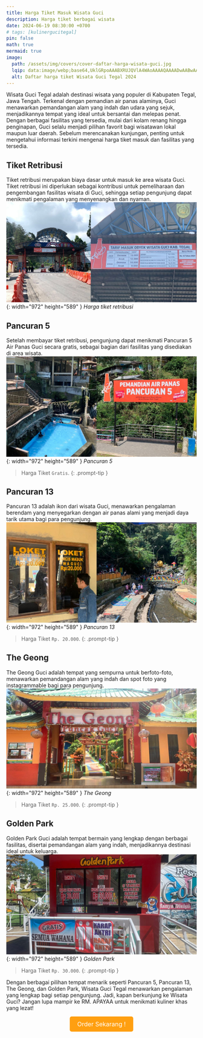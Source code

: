 ```yaml
---
title: Harga Tiket Masuk Wisata Guci
description: Harga tiket berbagai wisata
date: 2024-06-19 08:30:00 +0700
# tags: [kulinergucitegal]
pin: false
math: true
mermaid: true
image:
  path: /assets/img/covers/cover-daftar-harga-wisata-guci.jpg
  lqip: data:image/webp;base64,UklGRpoAAABXRUJQVlA4WAoAAAAQAAAADwAABwAAQUxQSDIAAAARL0AmbZurmr57yyIiqE8oiG0bejIYEQTgqiDA9vqnsUSI6H+oAERp2HZ65qP/VIAWAFZQOCBCAAAA8AEAnQEqEAAIAAVAfCWkAALp8sF8rgRgAP7o9FDvMCkMde9PK7euH5M1m6VWoDXf2FkP3BqV0ZYbO6NA/VFIAAAA
  alt: Daftar harga tiket Wisata Guci Tegal 2024
---
```

Wisata Guci Tegal adalah destinasi wisata yang populer di Kabupaten Tegal, Jawa Tengah. Terkenal dengan pemandian air panas alaminya, Guci menawarkan pemandangan alam yang indah dan udara yang sejuk, menjadikannya tempat yang ideal untuk bersantai dan melepas penat. Dengan berbagai fasilitas yang tersedia, mulai dari kolam renang hingga penginapan, Guci selalu menjadi pilihan favorit bagi wisatawan lokal maupun luar daerah. Sebelum merencanakan kunjungan, penting untuk mengetahui informasi terkini mengenai harga tiket masuk dan fasilitas yang tersedia.

## Tiket Retribusi
Tiket retribusi merupakan biaya dasar untuk masuk ke area wisata Guci. Tiket retribusi ini diperlukan sebagai kontribusi untuk pemeliharaan dan pengembangan fasilitas wisata di Guci, sehingga setiap pengunjung dapat menikmati pengalaman yang menyenangkan dan nyaman.
![Desktop View](/assets/img/posts/retribusi-guci.jpg){: width="972" height="589" }
_Harga tiket retribusi_

## Pancuran 5
Setelah membayar tiket retribusi, pengunjung dapat menikmati Pancuran 5 Air Panas Guci secara gratis, sebagai bagian dari fasilitas yang disediakan di area wisata.
![Desktop View](/assets/img/posts/pancuran5-guci.jpg){: width="972" height="589" }
_Pancuran 5_
> Harga Tiket `Gratis`.
{: .prompt-tip }

## Pancuran 13 
Pancuran 13 adalah ikon dari wisata Guci, menawarkan pengalaman berendam yang menyegarkan dengan air panas alami yang menjadi daya tarik utama bagi para pengunjung.
![Desktop View](/assets/img/posts/pancuran13-guci.jpg){: width="972" height="589" }
_Pancuran 13_
> Harga Tiket `Rp. 20.000`.
{: .prompt-tip }

## The Geong
The Geong Guci adalah tempat yang sempurna untuk berfoto-foto, menawarkan pemandangan alam yang indah dan spot foto yang instagrammable bagi para pengunjung.
![Desktop View](/assets/img/posts/the-geong-guci.jpg){: width="972" height="589" }
_The Geong_
> Harga Tiket `Rp. 25.000`.
{: .prompt-tip }

## Golden Park
Golden Park Guci adalah tempat bermain yang lengkap dengan berbagai fasilitas, disertai pemandangan alam yang indah, menjadikannya destinasi ideal untuk keluarga.
![Desktop View](/assets/img/posts/goldenpark-guci.jpg){: width="972" height="589" }
_Golden Park_

> Harga Tiket `Rp. 30.000`.
{: .prompt-tip }


Dengan berbagai pilihan tempat menarik seperti Pancuran 5, Pancuran 13, The Geong, dan Golden Park, Wisata Guci Tegal menawarkan pengalaman yang lengkap bagi setiap pengunjung. Jadi, kapan berkunjung ke Wisata Guci? Jangan lupa mampir ke RM. APAYAA untuk menikmati kuliner khas yang lezat!

<div class="whatsapp-button-container">
    <a href="/tabs/whatsapp" class="whatsapp-button">
        Order Sekarang !
    </a>
</div>

<style>
.whatsapp-button-container {
    text-align: center;
}

.whatsapp-button {
    display: inline-block;
    padding: 10px 20px;
    background-color: #FF9F10;
    color: white;
    font-size: 16px;
    text-decoration: none;
    border-radius: 5px;
    transition: background-color 0.3s ease;
}

.whatsapp-button:hover {
    background-color: #FFFFFF;
}
</style>